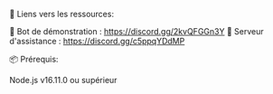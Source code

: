 🔗 Liens vers les ressources:

🤖 Bot de démonstration : https://discord.gg/2kvQFGGn3Y
🤝 Serveur d'assistance : https://discord.gg/c5ppqYDdMP

📦 Prérequis:

Node.js v16.11.0 ou supérieur
